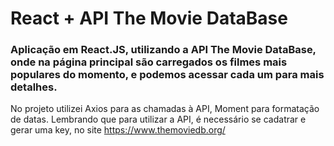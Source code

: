 # React + API The Movie DataBase
### Aplicação em React.JS, utilizando a API The Movie DataBase, onde na página principal são carregados os filmes mais populares do momento, e podemos acessar cada um para mais detalhes.
No projeto utilizei Axios para as chamadas à API, Moment para formatação de datas.
Lembrando que para utilizar a API, é necessário se cadatrar e gerar uma key, no site https://www.themoviedb.org/
